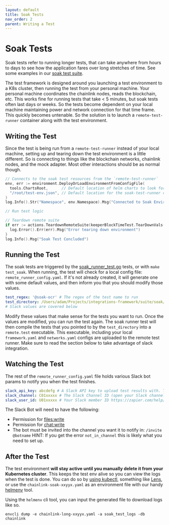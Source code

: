 ```yaml
---
layout: default
title: Soak Tests
nav_order: 2
parent: Writing a Test
---
```


# Soak Tests

Soak tests refer to running longer tests, that can take anywhere from hours to days to see how the application fares over long stretches of time. See some examples in our [soak test suite](https://github.com/smartcontractkit/chainlink-testing-framework/tree/main/suite/soak).

The test framework is designed around you launching a test environment to a K8s cluster, then running the test from your personal machine. Your personal machine coordinates the chainlink nodes, reads the blockchain, etc. This works fine for running tests that take < 5 minutes, but soak tests often last days or weeks. So the tests become dependent on your local machine maintaining power and network connection for that time frame. This quickly becomes untenable. So the solution is to launch a `remote-test-runner` container along with the test environment.

## Writing the Test

Since the test is being run from a `remote-test-runner` instead of your local machine, setting up and tearing down the test environment is a little different. So is connecting to things like the blockchain networks, chainlink nodes, and the mock adapter. Most other interactions should be as normal though.

```go
// Connects to the soak test resources from the `remote-test-runner`
env, err := environment.DeployOrLoadEnvironmentFromConfigFile(
  tools.ChartsRoot,      // Default location of helm charts to look for
  "/root/test-env.json", // Default location for the soak-test-runner container
)
log.Info().Str("Namespace", env.Namespace).Msg("Connected to Soak Environment")

// Run test logic

// Teardown remote suite
if err := actions.TeardownRemoteSuite(keeperBlockTimeTest.TearDownVals()); err != nil {
  log.Error().Err(err).Msg("Error tearing down environment")
}
log.Info().Msg("Soak Test Concluded")
```

## Running the Test

The soak tests are triggered by the [soak_runner_test.go](https://github.com/smartcontractkit/chainlink-testing-framework/blob/main/suite/soak/soak_runner_test.go) tests, or with `make test_soak`. When running, the test will check for a local config file: `remote_runner_config.yaml`. If it's not already created, it will generate one with some default values, and then inform you that you should modify those values.

```yaml
test_regex: '@soak-ocr' # The regex of the test name to run
test_directory: /Users/adam/Projects/integrations-framework/suite/soak/tests # The directory where the go tests you want the remote runner to run
# Slack values are covered below
```

Modify these values that make sense for the tests you want to run. Once the values are modified, you can run the test again. The soak runner test will then compile the tests that you pointed to by the `test_directory` into a `remote.test` executable. This executable, including your local `framework.yaml` and `networks.yaml` configs are uploaded to the remote test runner. Make sure to read the section below to take advantage of slack integration.

## Watching the Test

The rest of the `remote_runner_config.yaml` file holds various Slack bot params to notify you when the test finishes.

```yaml
slack_api_key: abcdefg # A Slack API key to upload test results with. This should be the `Bot User OAuth Token` 
slack_channel: C01xxxxx # The Slack Channel ID (open your Slack channel details and copy the ID there)
slack_user_id: U01xxxxx # Your Slack member ID https://zapier.com/help/doc/common-problems-slack
```

The Slack Bot will need to have the following:

* Permission for [files:write](https://api.slack.com/scopes/files:write)
* Permission for [chat:write](https://api.slack.com/scopes/chat:write)
* The bot must be invited into the channel you want it to notify in: `/invite @botname` HINT: If you get the error `not_in_channel` this is likely what you need to set up.

## After the Test

The test environment **will stay active until you manually delete it from your Kubernetes cluster**. This keeps the test env alive so you can view the logs when the test is done. You can do so by [using kubectl](https://www.dnsstuff.com/how-to-tail-kubernetes-and-kubectl-logs), something like [Lens](https://k8slens.dev/), or use the `chainlink-soak-xxyyx.yaml` as an environment file with our handy [helmenv](https://github.com/smartcontractkit/helmenv) tool.

Using the `helmenv` cli tool, you can input the generated file to download logs like so.

`envcli dump -e chainlink-long-xxyyx.yaml -a soak_test_logs -db chainlink`
